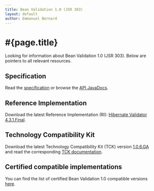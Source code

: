 ```yaml
---
title: Bean Validation 1.0 (JSR 303)
layout: default
author: Emmanuel Bernard
---
```


# #{page.title}

Looking for information about Bean Validation 1.0 (JSR 303). Below are pointers to all relevant
resources.

## Specification

Read the [specification](spec) or browse the [API JavaDocs](http://docs.jboss.org/hibernate/beanvalidation/spec/1.0/api/).

## Reference Implementation

Download the latest Reference Implementation (RI): [Hibernate Validator 4.3.1.Final](http://sourceforge.net/projects/hibernate/files/hibernate-validator/4.3.1.Final/).

## Technology Compatibility Kit

Download the latest Technology Compatibility Kit (TCK) version [1.0.6.GA](http://sourceforge.net/projects/hibernate/files/beanvalidation-tck/1.0.6.GA) and read the corresponding [TCK documentation](http://docs.jboss.org/hibernate/beanvalidation/tck/1.0/reference/html_single/).

## Certified compatible implementations

You can find the list of certified Bean Validation 1.0 compatible versions [here](/1.0/certified).